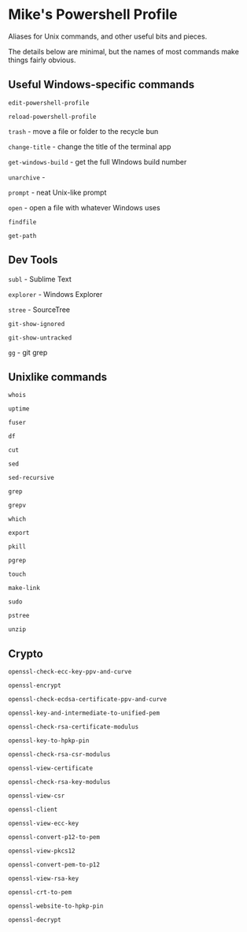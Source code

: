 # Mike's Powershell Profile

Aliases for Unix commands, and other useful bits and pieces.

The details below are minimal, but the names of most commands make things fairly obvious.

## Useful Windows-specific commands

`edit-powershell-profile`

`reload-powershell-profile`

`trash` - move a file or folder to the recycle bun

`change-title` - change the title of the terminal app

`get-windows-build` - get the full WIndows build number

`unarchive` - 

`prompt` - neat Unix-like prompt

`open` - open a file with whatever Windows uses

`findfile`

`get-path`

## Dev Tools

`subl` - Sublime Text

`explorer` - Windows Explorer

`stree` - SourceTree

`git-show-ignored`

`git-show-untracked`

`gg` - git grep

## Unixlike commands

`whois`

`uptime`

`fuser`

`df`

`cut`

`sed`

`sed-recursive`

`grep`

`grepv`

`which`

`export`

`pkill`

`pgrep`

`touch`

`make-link`

`sudo`

`pstree`

`unzip`

## Crypto


`openssl-check-ecc-key-ppv-and-curve`

`openssl-encrypt`

`openssl-check-ecdsa-certificate-ppv-and-curve`

`openssl-key-and-intermediate-to-unified-pem`

`openssl-check-rsa-certificate-modulus`

`openssl-key-to-hpkp-pin`

`openssl-check-rsa-csr-modulus`

`openssl-view-certificate`

`openssl-check-rsa-key-modulus`

`openssl-view-csr`

`openssl-client`

`openssl-view-ecc-key`

`openssl-convert-p12-to-pem`

`openssl-view-pkcs12`

`openssl-convert-pem-to-p12`

`openssl-view-rsa-key`

`openssl-crt-to-pem`

`openssl-website-to-hpkp-pin`

`openssl-decrypt`